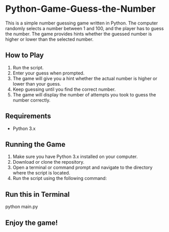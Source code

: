 ﻿# Python-Game-Guess-the-Number

This is a simple number guessing game written in Python. The computer randomly selects a number between 1 and 100, and the player has to guess the number. The game provides hints whether the guessed number is higher or lower than the selected number.

## How to Play

1. Run the script.
2. Enter your guess when prompted.
3. The game will give you a hint whether the actual number is higher or lower than your guess.
4. Keep guessing until you find the correct number.
5. The game will display the number of attempts you took to guess the number correctly.


## Requirements

- Python 3.x

## Running the Game

1. Make sure you have Python 3.x installed on your computer.
2. Download or clone the repository.
3. Open a terminal or command prompt and navigate to the directory where the script is located.
4. Run the script using the following command:


## Run this in Terminal
python main.py


## Enjoy the game!

